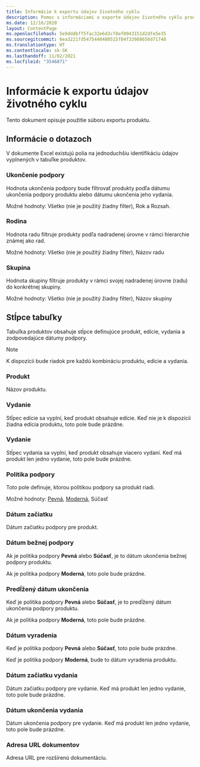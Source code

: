 ```yaml
---
title: Informácie k exportu údajov životného cyklu
description: Pomoc s informáciami o exporte údajov životného cyklu produktu
ms.date: 12/16/2020
layout: ContentPage
ms.openlocfilehash: 5e9dddbff5fac32e6d3cf8ef0943151d2dfe5e35
ms.sourcegitcommit: 6ea3221fd5475440480515f04f33988656d71748
ms.translationtype: HT
ms.contentlocale: sk-SK
ms.lasthandoff: 11/02/2021
ms.locfileid: "3546871"
---
```

# <a name="lifecycle-data-export-guidance"></a>Informácie k exportu údajov životného cyklu
Tento dokument opisuje použitie súboru exportu produktu.

## <a name="query-information"></a>Informácie o dotazoch
V dokumente Excel existujú polia na jednoduchšiu identifikáciu údajov vyplnených v tabuľke produktov.

### <a name="end-of-support"></a>Ukončenie podpory
Hodnota ukončenia podpory bude filtrovať produkty podľa dátumu ukončenia podpory produktu alebo dátumu ukončenia jeho vydania.

Možné hodnoty: Všetko (nie je použitý žiadny filter), Rok a Rozsah.

### <a name="family"></a>Rodina
Hodnota radu filtruje produkty podľa nadradenej úrovne v rámci hierarchie známej ako rad.

Možné hodnoty: Všetko (nie je použitý žiadny filter), Názov radu

### <a name="group"></a>Skupina
Hodnota skupiny filtruje produkty v rámci svojej nadradenej úrovne (radu) do konkrétnej skupiny.

Možné hodnoty: Všetko (nie je použitý žiadny filter), Názov skupiny

## <a name="table-columns"></a>Stĺpce tabuľky
Tabuľka produktov obsahuje stĺpce definujúce produkt, edície, vydania a zodpovedajúce dátumy podpory.

> [!NOTE]
> K dispozícii bude riadok pre každú kombináciu produktu, edície a vydania.

### <a name="product"></a>Produkt
Názov produktu.

### <a name="edition"></a>Vydanie
Stĺpec edície sa vyplní, keď produkt obsahuje edície. Keď nie je k dispozícii žiadna edícia produktu, toto pole bude prázdne.

### <a name="release"></a>Vydanie
Stĺpec vydania sa vyplní, keď produkt obsahuje viacero vydaní.
Keď má produkt len jedno vydanie, toto pole bude prázdne.

### <a name="support-policy"></a>Politika podpory
Toto pole definuje, ktorou politikou podpory sa produkt riadi.

Možné hodnoty: [Pevná](/lifecycle/policies/fixed), [Moderná](/lifecycle/policies/modern), Súčasť

### <a name="start-date"></a>Dátum začiatku
Dátum začiatku podpory pre produkt.

### <a name="mainstream-date"></a>Dátum bežnej podpory
Ak je politika podpory **Pevná** alebo **Súčasť**, je to dátum ukončenia bežnej podpory produktu.
  
Ak je politika podpory **Moderná**, toto pole bude prázdne.

### <a name="extended-end-date"></a>Predĺžený dátum ukončenia
Keď je politika podpory **Pevná** alebo **Súčasť**, je to predĺžený dátum ukončenia podpory produktu.

Ak je politika podpory **Moderná**, toto pole bude prázdne.

### <a name="retirement-date"></a>Dátum vyradenia
Keď je politika podpory **Pevná** alebo **Súčasť**, toto pole bude prázdne.

Keď je politika podpory **Moderná**, bude to dátum vyradenia produktu.

### <a name="release-start-date"></a>Dátum začiatku vydania
Dátum začiatku podpory pre vydanie. Keď má produkt len jedno vydanie, toto pole bude prázdne.
 
### <a name="release-end-date"></a>Dátum ukončenia vydania
Dátum ukončenia podpory pre vydanie.
Keď má produkt len jedno vydanie, toto pole bude prázdne.

### <a name="docs-url"></a>Adresa URL dokumentov
Adresa URL pre rozšírenú dokumentáciu.
